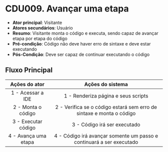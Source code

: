 # CDU009. Avançar uma etapa

- **Ator principal**: Visitante
- **Atores secundários**: Usuário 
- **Resumo**: Visitante monta o código e executa, sendo capaz de avançar etapa por etapa do código
- **Pré-condição**: Código não deve haver erro de sintaxe e deve estar executando
- **Pós-Condição**: Deve ser capaz de continuar executando o código

## Fluxo Principal
| Ações do ator | Ações do sistema |
| :-----------------: | :-----------------: | 
| 1 - Acessar a IDE | 1 - Renderiza página e seus scripts |  
| 2 - Monta o código | 2 - Verifica se o código estará sem erro de sintaxe e monta o código | 
| 3 - Executar código | 3 - Código irá ser executado |  
| 4 - Avança uma etapa | 4 - Código irá avançar somente um passo e continuará a ser executado |
